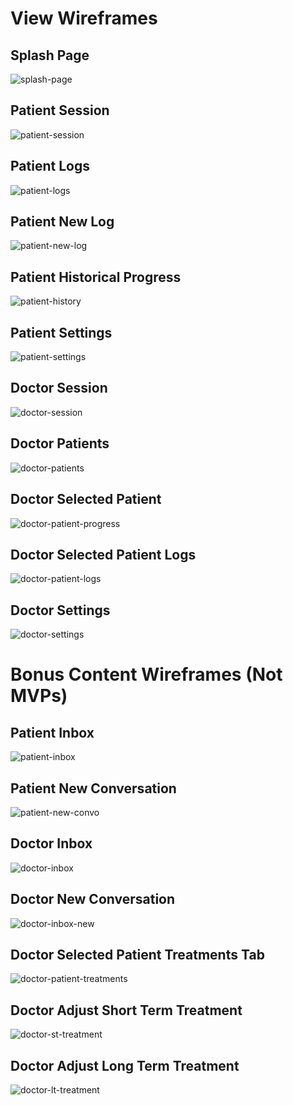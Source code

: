 # View Wireframes


## Splash Page
![splash-page]

## Patient Session
![patient-session]

## Patient Logs
![patient-logs]

## Patient New Log
![patient-new-log]

## Patient Historical Progress
![patient-history]

## Patient Settings
![patient-settings]

## Doctor Session
![doctor-session]

## Doctor Patients
![doctor-patients]

## Doctor Selected Patient
![doctor-patient-progress]

## Doctor Selected Patient Logs
![doctor-patient-logs]

## Doctor Settings
![doctor-settings]

# Bonus Content Wireframes (Not MVPs)

## Patient Inbox
![patient-inbox]

## Patient New Conversation
![patient-new-convo]

## Doctor Inbox
![doctor-inbox]

## Doctor New Conversation
![doctor-inbox-new]

## Doctor Selected Patient Treatments Tab
![doctor-patient-treatments]

## Doctor Adjust Short Term Treatment
![doctor-st-treatment]

## Doctor Adjust Long Term Treatment
![doctor-lt-treatment]

[splash-page]: ./wireframes/HomePage_Logged_Out.png
[patient-session]: ./wireframes/HomePage_Logged_In_As_Patient.png
[patient-inbox]: ./wireframes/Patient_Inbox_Tab.png
[patient-new-convo]: ./wireframes/Patient_Inbox_Tab_New.png
[patient-logs]: ./wireframes/Patient_Logs_Tab.png
[patient-new-log]: ./wireframes/Patient_Logs_Tab_Add.png
[patient-history]: ./wireframes/Patient_Progress_Tab.png
[patient-settings]: ./wireframes/Patient_Settings.png

[doctor-session]: ./wireframes/HomePage_Logged_In_As_Doctor.png
[doctor-patients]: ./wireframes/Doctor_Patients_Tab.png
[doctor-patient-logs]: ./wireframes/Doctor_Patients_Tab_Patient_Selected_Logs_Tab.png
[doctor-patient-progress]: ./wireframes/Doctor_Patients_Tab_Patient_Selected.png
[doctor-patient-treatments]: ./wireframes/Doctor_Patients_Tab_Patient_Selected_Treatments_Tab.png
[doctor-st-treatment]: ./wireframes/Doctor_Patients_Tab_Patient_Selected_Treatments_Tab_ST_Adj.png
[doctor-lt-treatment]: ./wireframes/Doctor_Patients_Tab_Patient_Selected_Treatments_Tab_LT_Adj.png
[doctor-settings]: ./wireframes/Doctor_Settings_Tab.png
[doctor-inbox]: ./wireframes/Doctor_Inbox_Tab.png
[doctor-inbox-new]: ./wireframes/Doctor_Inbox_Tab_New.png
